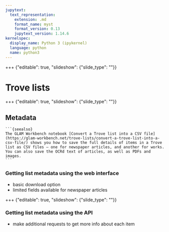 ```yaml
---
jupytext:
  text_representation:
    extension: .md
    format_name: myst
    format_version: 0.13
    jupytext_version: 1.14.6
kernelspec:
  display_name: Python 3 (ipykernel)
  language: python
  name: python3
---
```


+++ {"editable": true, "slideshow": {"slide_type": ""}}

# Trove lists

+++ {"editable": true, "slideshow": {"slide_type": ""}}

## Metadata

````{margin}
```{seealso}
The GLAM Workbench notebook [Convert a Trove list into a CSV file](https://glam-workbench.net/trove-lists/convert-a-trove-list-into-a-csv-file/) shows you how to save the full details of items in a Trove list as CSV files ­– one for newspaper articles, and another for works. You can also save the OCRd text of articles, as well as PDFs and images.
```
````

### Getting list metadata using the web interface

- basic download option
- limited fields available for newspaper articles

+++ {"editable": true, "slideshow": {"slide_type": ""}}

### Getting list metadata using the API 

- make additional requests to get more info about each item
